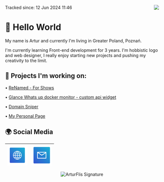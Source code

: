 <a>Tracked since: 12 Jun 2024 11:46</a><a href="https://u8views.com/github/Panonim"><img src="https://u8views.com/api/v1/github/profiles/58903942/views/day-week-month-total-count.svg" align="right"></a>

# 👋 Hello World

My name is Artur and currently I'm living in Greater Poland, Poznań. 

I'm currently learning Front-end development for 3 years. I'm hobbistic logo and web designer, I really enjoy starting new projects and pushing my creativity to the limit. 


## 🔨 Projects I'm working on:

• [ReNamed - For Shows](https://github.com/Panonim/Renamed)

• [Glance Whats up docker monitor - custom api widget](https://github.com/glanceapp/community-widgets/blob/main/widgets/wud-monitor-by-panonim/README.md)

• [Domain Sniper](https://github.com/Panonim/DomainSniper-Bot)

• [My Personal Page](https://bluee.dev)


## 🌍 Social Media


 | [<img src="https://raw.githubusercontent.com/Panonim/Panonim/main/Website.svg" alt="Website" width="66"> ](https://bluee.dev/) | [<img src="https://raw.githubusercontent.com/Panonim/Panonim/main/Mail.svg" alt="Mail" width="66">](https://mail.google.com/mail/u/0/?fs=1&to=office@bluee.dev&tf=cm) |
| :---: | :---:|
<div align="center"><img src="https://bluee.dev/assets/ArturFlis.svg" height=150px width=250px alt="ArturFlis Signature"/></div>
